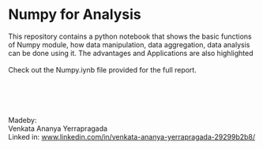 # Numpy for Analysis
This repository contains a python notebook that shows the basic functions of Numpy module, how data manipulation, data aggregation, data analysis can be done using it. The advantages and Applications are also highlighted
<br>
<br>
Check out the Numpy.iynb file provided for the full report.
<br>
<br>
<br>
<br>
<br>
<br>
Madeby:<br>
Venkata Ananya Yerrapragada 
<br>
Linked in:  www.linkedin.com/in/venkata-ananya-yerrapragada-29299b2b8/
